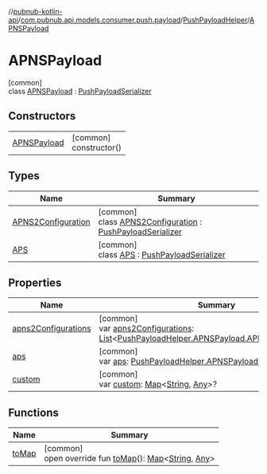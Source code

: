 //[pubnub-kotlin-api](../../../../index.md)/[com.pubnub.api.models.consumer.push.payload](../../index.md)/[PushPayloadHelper](../index.md)/[APNSPayload](index.md)

# APNSPayload

[common]\
class [APNSPayload](index.md) : [PushPayloadSerializer](../../-push-payload-serializer/index.md)

## Constructors

| | |
|---|---|
| [APNSPayload](-a-p-n-s-payload.md) | [common]<br>constructor() |

## Types

| Name | Summary |
|---|---|
| [APNS2Configuration](-a-p-n-s2-configuration/index.md) | [common]<br>class [APNS2Configuration](-a-p-n-s2-configuration/index.md) : [PushPayloadSerializer](../../-push-payload-serializer/index.md) |
| [APS](-a-p-s/index.md) | [common]<br>class [APS](-a-p-s/index.md) : [PushPayloadSerializer](../../-push-payload-serializer/index.md) |

## Properties

| Name | Summary |
|---|---|
| [apns2Configurations](apns2-configurations.md) | [common]<br>var [apns2Configurations](apns2-configurations.md): [List](https://kotlinlang.org/api/latest/jvm/stdlib/kotlin.collections/-list/index.html)&lt;[PushPayloadHelper.APNSPayload.APNS2Configuration](-a-p-n-s2-configuration/index.md)&gt;? |
| [aps](aps.md) | [common]<br>var [aps](aps.md): [PushPayloadHelper.APNSPayload.APS](-a-p-s/index.md)? |
| [custom](custom.md) | [common]<br>var [custom](custom.md): [Map](https://kotlinlang.org/api/latest/jvm/stdlib/kotlin.collections/-map/index.html)&lt;[String](https://kotlinlang.org/api/latest/jvm/stdlib/kotlin/-string/index.html), [Any](https://kotlinlang.org/api/latest/jvm/stdlib/kotlin/-any/index.html)&gt;? |

## Functions

| Name | Summary |
|---|---|
| [toMap](to-map.md) | [common]<br>open override fun [toMap](to-map.md)(): [Map](https://kotlinlang.org/api/latest/jvm/stdlib/kotlin.collections/-map/index.html)&lt;[String](https://kotlinlang.org/api/latest/jvm/stdlib/kotlin/-string/index.html), [Any](https://kotlinlang.org/api/latest/jvm/stdlib/kotlin/-any/index.html)&gt; |

